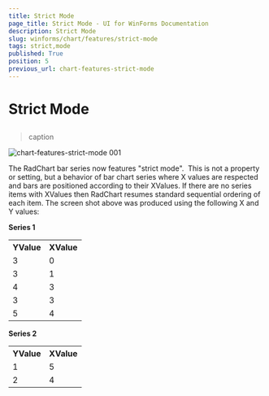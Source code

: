 ```yaml
---
title: Strict Mode
page_title: Strict Mode - UI for WinForms Documentation
description: Strict Mode
slug: winforms/chart/features/strict-mode
tags: strict,mode
published: True
position: 5
previous_url: chart-features-strict-mode
---
```


# Strict Mode



## 
>caption 

![chart-features-strict-mode 001](images/chart-features-strict-mode001.png)

The RadChart bar series now features "strict mode".  This is not a property or setting, but a behavior of bar chart series where X values are respected and bars are positioned according to their XValues. If there are no series items with XValues then RadChart resumes standard sequential ordering of each item. The screen shot above was produced using the following X and Y values:

__Series 1__



<table>
<th>YValue</th><th>XValue</th>
<tr><td>3</td><td>0</td></tr>
<tr><td>3</td><td>1</td></tr>
<tr><td>4</td><td>3</td></tr>
<tr><td>3</td><td>3</td></tr>
<tr><td>5</td><td>4</td></tr>
</table>

__Series 2__

<table>
<th>YValue</th><th>XValue</th>
<tr><td>1</td><td>5</td></tr>
<tr><td>2</td><td>4</td></tr>
</table>

